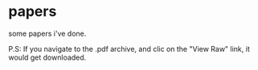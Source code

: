 papers
======

some papers i've done.

P.S: If you navigate to the .pdf archive, and clic on the "View Raw" link, it would get downloaded.
